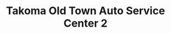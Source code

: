 ---
title: "Takoma Old Town Auto Service Center 2"
url: /silver-spring/takoma-old-town-auto-service-center-2/
shop: Autowerkstatt
---